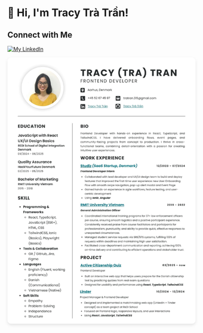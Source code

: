 # 👋 Hi, I'm Tracy Trà Trần!

## Connect with Me

[![My LinkedIn](https://skillicons.dev/icons?i=linkedin,github,gmail)](https://linkedin.com/in/tracytratran)

<img src="/public/CV - Tracy Tra Tran.jpg" alt="CV of Tracy Trà Trần" style="border-radius: 10px; box-shadow: 0 4px 8px rgba(0,0,0,0.1);">
